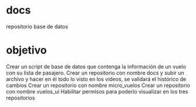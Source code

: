 # docs
repositorio base de datos

# objetivo
Crear un script de base de datos que contenga la información de un vuelo con su lista de pasajero.
Crear un repositorio con nombre docs y subir un archivo y hacer en él todo lo visto en los videos, se validará el histórico de cambios
Crear un repositorio con nombre micro_vuelos
Crear un repositorio con nombre vuelos_ui
Habilitar permisos para poderlo visualizar en los tres repositorios

